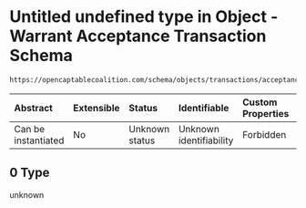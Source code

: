 # Untitled undefined type in Object - Warrant Acceptance Transaction Schema

```txt
https://opencaptablecoalition.com/schema/objects/transactions/acceptance/warrant_acceptance#/allOf/0
```



| Abstract            | Extensible | Status         | Identifiable            | Custom Properties | Additional Properties | Access Restrictions | Defined In                                                                                                                          |
| :------------------ | :--------- | :------------- | :---------------------- | :---------------- | :-------------------- | :------------------ | :---------------------------------------------------------------------------------------------------------------------------------- |
| Can be instantiated | No         | Unknown status | Unknown identifiability | Forbidden         | Allowed               | none                | [WarrantAcceptance.schema.json*](../../schema/objects/transactions/acceptance/WarrantAcceptance.schema.json "open original schema") |

## 0 Type

unknown
